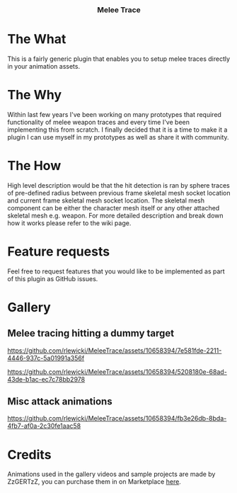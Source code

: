 <h3 align="center">Melee Trace</h3>

# The What
This is a fairly generic plugin that enables you to setup melee traces directly in your animation assets.

# The Why
Within last few years I've been working on many prototypes that required functionality of melee weapon traces and every time I've been implementing this from scratch. I finally decided that it is a time to make it a plugin I can use myself in my prototypes as well as share it with community.

# The How
High level description would be that the hit detection is ran by sphere traces of pre-defined radius between previous frame skeletal mesh socket location and current frame skeletal mesh socket location. The skeletal mesh component can be either the character mesh itself or any other attached skeletal mesh e.g. weapon. For more detailed description and break down how it works please refer to the wiki page.

# Feature requests
Feel free to request features that you would like to be implemented as part of this plugin as GitHub issues.

# Gallery
## Melee tracing hitting a dummy target
https://github.com/rlewicki/MeleeTrace/assets/10658394/7e581fde-2211-4446-937c-5a01991a356f

https://github.com/rlewicki/MeleeTrace/assets/10658394/5208180e-68ad-43de-b1ac-ec7c78bb2978

## Misc attack animations
https://github.com/rlewicki/MeleeTrace/assets/10658394/fb3e26db-8bda-4fb7-af0a-2c30fe1aac58

# Credits
Animations used in the gallery videos and sample projects are made by ZzGERTzZ, you can purchase them in on Marketplace [here](https://www.unrealengine.com/marketplace/en-US/product/close-combat-swordsman).
